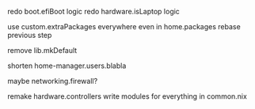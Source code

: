 redo boot.efiBoot logic
redo hardware.isLaptop logic

use custom.extraPackages everywhere even in home.packages
rebase previous step

remove lib.mkDefault

shorten home-manager.users.blabla

maybe networking.firewall?

remake hardware.controllers
write modules for everything in common.nix

